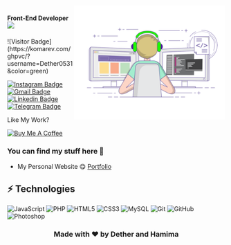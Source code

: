 <img align="right" alt="GIF" src="https://raw.githubusercontent.com/devSouvik/devSouvik/master/gif3.gif" width="350" style="max-width: 100%;">
<h4> Front-End Developer <img src="https://media.giphy.com/media/WUlplcMpOCEmTGBtBW/giphy.gif" width="30"> </h4>
![Visitor Badge](https://komarev.com/ghpvc/?username=Dether0531&color=green)

[![Instagram Badge](https://img.shields.io/badge/-@503Chaos-purple?style=flat-square&logo=instagram&logoColor=white&link=https://instagram.com/503Chaos/)](https://instagram.com/503Chaos)
[![Gmail Badge](https://img.shields.io/badge/-503Chaos@gmail.com-c14438?style=flat-square&logo=Gmail&logoColor=white&link=mailto:503Chaos@gmail.com)](mailto:503Chaos@gmail.com)
[![Linkedin Badge](https://img.shields.io/badge/-503Chaos-blue?style=flat-square&logo=Linkedin&logoColor=white&link=https://www.linkedin.com/in/503Chaos/)](https://www.linkedin.com/in/503Chaos/)
[![Telegram Badge](https://img.shields.io/badge/-@503Chaos-0088CC?style=flat&logo=Facebook&logoColor=white)](https://www.facebook.com/503Chaos/ "Contact on Telegram")


Like My Work?

<a href="https://www.buymeacoffee.com/503Chaos" target="_blank"><img src="https://cdn.buymeacoffee.com/buttons/v2/default-yellow.png" alt="Buy Me A Coffee" height="60px" width="217px" ></a>

### You can find my stuff here :leaves:

- My Personal Website :yum: [Portfolio](https://dether0531.github.io/lagos.github.io/)

## ⚡ Technologies

<!--- just --->
![JavaScript](https://img.shields.io/badge/-JavaScript-black?style=flat-square&logo=javascript)
![PHP](https://img.shields.io/badge/-PHP-black?style=flat-square&logo=php)
![HTML5](https://img.shields.io/badge/-HTML5-E34F26?style=flat-square&logo=html5&logoColor=white)
![CSS3](https://img.shields.io/badge/-CSS3-1572B6?style=flat-square&logo=css3)
![MySQL](https://img.shields.io/badge/-MySQL-black?style=flat-square&logo=mysql)
![Git](https://img.shields.io/badge/-Git-black?style=flat-square&logo=git)
![GitHub](https://img.shields.io/badge/-GitHub-181717?style=flat-square&logo=github)
![Photoshop](https://img.shields.io/badge/-Photoshop-black?style=flat-square&logo=photoshop)



<div align="center">

### Made with ❤️ by Dether and Hamima

</div>
